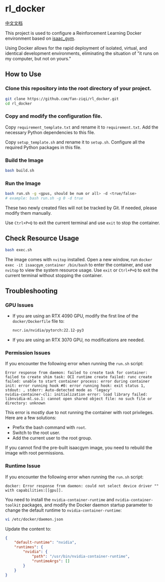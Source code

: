 # rl_docker

[中文文档](README_CN.md)

This project is used to configure a Reinforcement Learning Docker environment based on [isaac_gym](https://developer.nvidia.com/isaac-gym).

Using Docker allows for the rapid deployment of isolated, virtual, and identical development environments, eliminating the situation of "it runs on my computer, but not on yours."

## How to Use

### Clone this repository into the root directory of your project.

```bash
git clone https://github.com/fan-ziqi/rl_docker.git
cd rl_docker
```

### Copy and modify the configuration file.

Copy `requirement_template.txt` and rename it to `requirement.txt`. Add the necessary Python dependencies to this file.

Copy `setup_template.sh` and rename it to `setup.sh`. Configure all the required Python packages in this file.

### Build the Image

```bash
bash build.sh
```

### Run the Image

```bash
bash run.sh -g <gpus, should be num or all> -d <true/false>
# example: bash run.sh -g 0 -d true
```

These two newly created files will not be tracked by Git. If needed, please modify them manually.

Use `Ctrl+P+Q` to exit the current terminal and use `exit` to stop the container.

## Check Resource Usage

```bash
bash exec.sh
```

The image comes with `nvitop` installed. Open a new window, run `docker exec -it isaacgym_container /bin/bash` to enter the container, and use `nvitop` to view the system resource usage. Use `exit` or `Ctrl+P+Q` to exit the current terminal without stopping the container.

## Troubleshooting

### GPU Issues

* If you are using an RTX 4090 GPU, modify the first line of the `docker/Dockerfile` file to:

  ```dockerfile
  nvcr.io/nvidia/pytorch:22.12-py3
  ```

* If you are using an RTX 3070 GPU, no modifications are needed.

### Permission Issues

If you encounter the following error when running the `run.sh` script:

```
Error response from daemon: failed to create task for container: failed to create shim task: OCI runtime create failed: runc create failed: unable to start container process: error during container init: error running hook #0: error running hook: exit status 1, stdout: , stderr: Auto-detected mode as 'legacy'
nvidia-container-cli: initialization error: load library failed: libnvidia-ml.so.1: cannot open shared object file: no such file or directory: unknown
```

This error is mostly due to not running the container with root privileges. Here are a few solutions:

* Prefix the bash command with `root`.
* Switch to the root user.
* Add the current user to the root group.

If you cannot find the pre-built isaacgym image, you need to rebuild the image with root permissions.

### Runtime Issue

If you encounter the following error when running the `run.sh` script:

```
docker: Error response from daemon: could not select device driver "" with capabilities:[[gpu]].
```

You need to install the `nvidia-container-runtime` and `nvidia-container-toolkit` packages, and modify the Docker daemon startup parameter to change the default runtime to `nvidia-container-runtime`:

```bash
vi /etc/docker/daemon.json
```

Update the content to:

```json
{
    "default-runtime": "nvidia",
    "runtimes": {
        "nvidia": {
            "path": "/usr/bin/nvidia-container-runtime",
            "runtimeArgs": []
        }
    }
}
```
